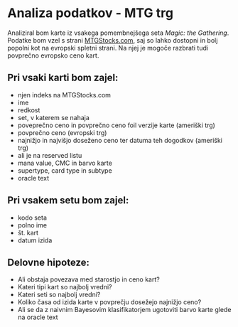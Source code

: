 # Analiza podatkov - MTG trg

Analiziral bom karte iz vsakega pomembnejšega seta _Magic: the Gathering_. Podatke bom vzel s strani [MTGStocks.com](https://www.mtgstocks.com/sets), saj so lahko dostopni in bolj popolni kot na evropski spletni strani. Na njej je mogoče razbrati tudi povprečno evropsko ceno kart.

## Pri vsaki karti bom zajel:

- njen indeks na MTGStocks.com
- ime
- redkost
- set, v katerem se nahaja
- poveprečno ceno in povprečno ceno foil verzije karte (ameriški trg)
- povprečno ceno (evropski trg)
- najnižjo in najvišjo doseženo ceno ter datuma teh dogodkov (ameriški trg)
- ali je na reserved listu
- mana value, CMC in barvo karte
- supertype, card type in subtype
- oracle text

## Pri vsakem setu bom zajel:

- kodo seta
- polno ime
- št. kart
- datum izida

## Delovne hipoteze:

- Ali obstaja povezava med starostjo in ceno kart?
- Kateri tipi kart so najbolj vredni?
- Kateri seti so najbolj vredni?
- Koliko časa od izida karte v povprečju dosežejo najnižjo ceno?
- Ali se da z naivnim Bayesovim klasifikatorjem ugotoviti barvo karte glede na oracle text
